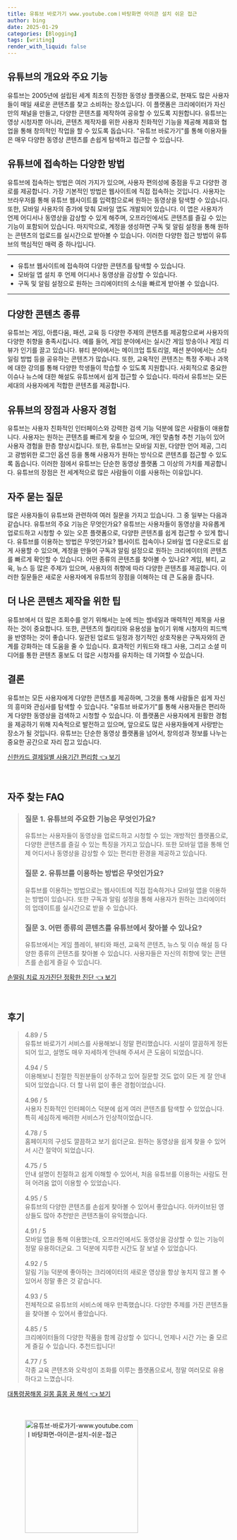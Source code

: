 ```yaml
---
title: 유튜브 바로가기 www.youtube.comㅣ바탕화면 아이콘 설치 쉬운 접근
author: bing
date: 2025-01-29
categories: [Blogging]
tags: [writing]
render_with_liquid: false
---
```



<h2 id='유튜브_소개'>유튜브의 개요와 주요 기능</h2>

<p>유튜브는 2005년에 설립된 세계 최초의 진정한 동영상 플랫폼으로, 현재도 많은 사용자들이 매일 새로운 콘텐츠를 찾고 소비하는 장소입니다. 이 플랫폼은 크리에이터가 자신만의 채널을 만들고, 다양한 콘텐츠를 제작하여 공유할 수 있도록 지원합니다. 유튜브는 영상 시청자뿐 아니라, 콘텐츠 제작자를 위한 사용자 친화적인 기능을 제공해 제휴와 협업을 통해 창의적인 작업을 할 수 있도록 돕습니다. "유튜브 바로가기"를 통해 이용자들은 매우 다양한 동영상 콘텐츠를 손쉽게 탐색하고 접근할 수 있습니다.</p>

<h2 id='접속_방법'>유튜브에 접속하는 다양한 방법</h2>

<p>유튜브에 접속하는 방법은 여러 가지가 있으며, 사용자 편의성에 중점을 두고 다양한 경로를 제공합니다. 가장 기본적인 방법은 웹사이트에 직접 접속하는 것입니다. 사용자는 브라우저를 통해 유튜브 웹사이트를 입력함으로써 원하는 동영상을 탐색할 수 있습니다. 또한, 모바일 사용자의 증가에 맞춰 모바일 앱도 개발되어 있습니다. 이 앱은 사용자가 언제 어디서나 동영상을 감상할 수 있게 해주며, 오프라인에서도 콘텐츠를 즐길 수 있는 기능이 포함되어 있습니다. 마지막으로, 계정을 생성하면 구독 및 알림 설정을 통해 원하는 콘텐츠의 업로드를 실시간으로 받아볼 수 있습니다. 이러한 다양한 접근 방법이 유튜브의 핵심적인 매력 중 하나입니다.</p>

<hr />

<ul>
    <li>유튜브 웹사이트에 접속하여 다양한 콘텐츠를 탐색할 수 있습니다.</li>
    <li>모바일 앱 설치 후 언제 어디서나 동영상을 감상할 수 있습니다.</li>
    <li>구독 및 알림 설정으로 원하는 크리에이터의 소식을 빠르게 받아볼 수 있습니다.</li>
</ul>

<hr />

<h2 id='유튜브_콘텐츠'>다양한 콘텐츠 종류</h2>

<p>유튜브는 게임, 아름다움, 패션, 교육 등 다양한 주제의 콘텐츠를 제공함으로써 사용자의 다양한 취향을 충족시킵니다. 예를 들어, 게임 분야에서는 실시간 게임 방송이나 게임 리뷰가 인기를 끌고 있습니다. 뷰티 분야에서는 메이크업 튜토리얼, 패션 분야에서는 스타일링 방법 등을 공유하는 콘텐츠가 많습니다. 또한, 교육적인 콘텐츠는 특정 주제나 과목에 대한 강의를 통해 다양한 학생들이 학습할 수 있도록 지원합니다. 사회적으로 중요한 이슈나 뉴스에 대한 해설도 유튜브에서 쉽게 접근할 수 있습니다. 따라서 유튜브는 모든 세대의 사용자에게 적합한 콘텐츠를 제공합니다.</p>

<h2 id='유튜브_장점'>유튜브의 장점과 사용자 경험</h2>

<p>유튜브는 사용자 친화적인 인터페이스와 강력한 검색 기능 덕분에 많은 사람들이 애용합니다. 사용자는 원하는 콘텐츠를 빠르게 찾을 수 있으며, 개인 맞춤형 추천 기능이 있어 사용자 경험을 한층 향상시킵니다. 또한, 유튜브는 모바일 지원, 다양한 언어 제공, 그리고 광범위한 로그인 옵션 등을 통해 사용자가 원하는 방식으로 콘텐츠를 접근할 수 있도록 돕습니다. 이러한 점에서 유튜브는 단순한 동영상 플랫폼 그 이상의 가치를 제공합니다. 유튜브의 장점은 전 세계적으로 많은 사람들이 이를 사용하는 이유입니다.</p>

<h2 id='자주_묻는_질문'>자주 묻는 질문</h2>

<p>많은 사용자들이 유튜브와 관련하여 여러 질문을 가지고 있습니다. 그 중 일부는 다음과 같습니다. 유튜브의 주요 기능은 무엇인가요? 유튜브는 사용자들이 동영상을 자유롭게 업로드하고 시청할 수 있는 오픈 플랫폼으로, 다양한 콘텐츠를 쉽게 접근할 수 있게 합니다. 유튜브를 이용하는 방법은 무엇인가요? 웹사이트 접속이나 모바일 앱 다운로드로 쉽게 사용할 수 있으며, 계정을 만들어 구독과 알림 설정으로 원하는 크리에이터의 콘텐츠를 빠르게 확인할 수 있습니다. 어떤 종류의 콘텐츠를 찾아볼 수 있나요? 게임, 뷰티, 교육, 뉴스 등 많은 주제가 있으며, 사용자의 취향에 따라 다양한 콘텐츠를 제공합니다. 이러한 질문들은 새로운 사용자에게 유튜브의 장점을 이해하는 데 큰 도움을 줍니다.</p>

<h2 id='보다_더_끌리는_콘텐츠_제작'>더 나은 콘텐츠 제작을 위한 팁</h2>

<p>유튜브에서 더 많은 조회수를 얻기 위해서는 눈에 띄는 썸네일과 매력적인 제목을 사용하는 것이 중요합니다. 또한, 콘텐츠의 퀄리티와 유용성을 높이기 위해 시청자의 피드백을 반영하는 것이 좋습니다. 일관된 업로드 일정과 정기적인 상호작용은 구독자와의 관계를 강화하는 데 도움을 줄 수 있습니다. 효과적인 키워드와 태그 사용, 그리고 소셜 미디어를 통한 콘텐츠 홍보도 더 많은 시청자를 유치하는 데 기여할 수 있습니다.</p>

<h2 id='결론'>결론</h2>

<p>유튜브는 모든 사용자에게 다양한 콘텐츠를 제공하며, 그것을 통해 사람들은 쉽게 자신의 흥미와 관심사를 탐색할 수 있습니다. "유튜브 바로가기"를 통해 사용자들은 편리하게 다양한 동영상을 검색하고 시청할 수 있습니다. 이 플랫폼은 사용자에게 원활한 경험을 제공하기 위해 지속적으로 발전하고 있으며, 앞으로도 많은 사용자들에게 사랑받는 장소가 될 것입니다. 유튜브는 단순한 동영상 플랫폼을 넘어서, 창의성과 정보를 나누는 중요한 공간으로 자리 잡고 있습니다.</p>


<p><a class="click-button" title="신한카드 결제일별 사용기간 편리함" href="https://afficreate.github.io/posts/%EC%8B%A0%ED%95%9C%EC%B9%B4%EB%93%9C-%EA%B2%B0%EC%A0%9C%EC%9D%BC%EB%B3%84-%EC%82%AC%EC%9A%A9%EA%B8%B0%EA%B0%84-%ED%8E%B8%EB%A6%AC%ED%95%A8/" rel="dofollow">신한카드 결제일별 사용기간 편리함 👈 보기</a></p><br>
<h2 id='자주_찾는_FAQ'>자주 찾는 FAQ</h2>
<div itemscope="" itemtype="https://schema.org/FAQPage"> 
<blockquote> 
<div itemscope="" itemprop="mainEntity" itemtype="https://schema.org/Question"> 
<h3 itemprop="name">질문 1. 유튜브의 주요한 기능은 무엇인가요?</h3> 
<div itemscope="" itemprop="acceptedAnswer" itemtype="https://schema.org/Answer"> 
<span itemprop="text"> 
<p>유튜브는 사용자들이 동영상을 업로드하고 시청할 수 있는 개방적인 플랫폼으로, 다양한 콘텐츠를 즐길 수 있는 특징을 가지고 있습니다. 또한 모바일 앱을 통해 언제 어디서나 동영상을 감상할 수 있는 편리한 환경을 제공하고 있습니다.</p> 
</span> 
</div> 
</div> 

<div itemscope="" itemprop="mainEntity" itemtype="https://schema.org/Question"> 
<h3 itemprop="name">질문 2. 유튜브를 이용하는 방법은 무엇인가요?</h3> 
<div itemscope="" itemprop="acceptedAnswer" itemtype="https://schema.org/Answer"> 
<span itemprop="text"> 
<p>유튜브를 이용하는 방법으로는 웹사이트에 직접 접속하거나 모바일 앱을 이용하는 방법이 있습니다. 또한 구독과 알림 설정을 통해 사용자가 원하는 크리에이터의 업데이트를 실시간으로 받을 수 있습니다.</p> 
</span> 
</div> 
</div> 

<div itemscope="" itemprop="mainEntity" itemtype="https://schema.org/Question"> 
<h3 itemprop="name">질문 3. 어떤 종류의 콘텐츠를 유튜브에서 찾아볼 수 있나요?</h3> 
<div itemscope="" itemprop="acceptedAnswer" itemtype="https://schema.org/Answer"> 
<span itemprop="text"> 
<p>유튜브에서는 게임 플레이, 뷰티와 패션, 교육적 콘텐츠, 뉴스 및 이슈 해설 등 다양한 종류의 콘텐츠를 찾아볼 수 있습니다. 사용자들은 자신의 취향에 맞는 콘텐츠를 손쉽게 즐길 수 있습니다.</p> 
</span> 
</div> 
</div> 
</blockquote> 
</div>
<p><a class="click-button" title="손떨림 치료 자가진단 정확한 진단" href="https://afficreate.github.io/posts/%EC%86%90%EB%96%A8%EB%A6%BC-%EC%B9%98%EB%A3%8C-%EC%9E%90%EA%B0%80%EC%A7%84%EB%8B%A8-%EC%A0%95%ED%99%95%ED%95%9C-%EC%A7%84%EB%8B%A8/" rel="dofollow">손떨림 치료 자가진단 정확한 진단 👈 보기</a></p><br>
<h2 id='후기'>후기</h2>
<div itemscope itemtype="https://schema.org/Product">
  <blockquote>
  <div itemprop="review" itemscope itemtype="https://schema.org/Review">
      <div itemprop="reviewRating" itemscope itemtype="https://schema.org/Rating"> <span itemprop="ratingValue">4.89</span> / <span itemprop="bestRating">5</span> </div>
      <span itemprop="reviewBody">유튜브 바로가기 서비스를 사용해보니 정말 편리했습니다. 시설이 깔끔하게 정돈되어 있고, 설명도 매우 자세하게 안내해 주셔서 큰 도움이 되었습니다.</span>
  </div>
  <br>
  <div itemprop="review" itemscope itemtype="https://schema.org/Review">
      <div itemprop="reviewRating" itemscope itemtype="https://schema.org/Rating"> <span itemprop="ratingValue">4.94</span> / <span itemprop="bestRating">5</span> </div>
      <span itemprop="reviewBody">이용해보니 친절한 직원분들이 상주하고 있어 질문할 것도 없이 모든 게 잘 안내되어 있었습니다. 더 할 나위 없이 좋은 경험이었습니다.</span>
  </div>
  <br>
  <div itemprop="review" itemscope itemtype="https://schema.org/Review">
      <div itemprop="reviewRating" itemscope itemtype="https://schema.org/Rating"> <span itemprop="ratingValue">4.96</span> / <span itemprop="bestRating">5</span> </div>
      <span itemprop="reviewBody">사용자 친화적인 인터페이스 덕분에 쉽게 여러 콘텐츠를 탐색할 수 있었습니다. 특히 세심하게 배려한 서비스가 인상적이었습니다.</span>
  </div>
  <br>
  <div itemprop="review" itemscope itemtype="https://schema.org/Review">
      <div itemprop="reviewRating" itemscope itemtype="https://schema.org/Rating"> <span itemprop="ratingValue">4.78</span> / <span itemprop="bestRating">5</span> </div>
      <span itemprop="reviewBody">홈페이지의 구성도 깔끔하고 보기 쉽더군요. 원하는 동영상을 쉽게 찾을 수 있어서 시간 절약이 되었습니다.</span>
  </div>
  <br>
  <div itemprop="review" itemscope itemtype="https://schema.org/Review">
      <div itemprop="reviewRating" itemscope itemtype="https://schema.org/Rating"> <span itemprop="ratingValue">4.75</span> / <span itemprop="bestRating">5</span> </div>
      <span itemprop="reviewBody">안내 설명이 친절하고 쉽게 이해할 수 있어서, 처음 유튜브를 이용하는 사람도 전혀 어려움 없이 이용할 수 있었습니다.</span>
  </div>
  <br>
  <div itemprop="review" itemscope itemtype="https://schema.org/Review">
      <div itemprop="reviewRating" itemscope itemtype="https://schema.org/Rating"> <span itemprop="ratingValue">4.95</span> / <span itemprop="bestRating">5</span> </div>
      <span itemprop="reviewBody">유튜브의 다양한 콘텐츠를 손쉽게 찾아볼 수 있어서 좋았습니다. 아카이브된 영상들도 많아 추천받은 콘텐츠들이 유익했습니다.</span>
  </div>
  <br>
  <div itemprop="review" itemscope itemtype="https://schema.org/Review">
      <div itemprop="reviewRating" itemscope itemtype="https://schema.org/Rating"> <span itemprop="ratingValue">4.91</span> / <span itemprop="bestRating">5</span> </div>
      <span itemprop="reviewBody">모바일 앱을 통해 이용했는데, 오프라인에서도 동영상을 감상할 수 있는 기능이 정말 유용하더군요. 그 덕분에 지루한 시간도 잘 보낼 수 있었습니다.</span>
  </div>
  <br>
  <div itemprop="review" itemscope itemtype="https://schema.org/Review">
      <div itemprop="reviewRating" itemscope itemtype="https://schema.org/Rating"> <span itemprop="ratingValue">4.92</span> / <span itemprop="bestRating">5</span> </div>
      <span itemprop="reviewBody">알림 기능 덕분에 좋아하는 크리에이터의 새로운 영상을 항상 놓치지 않고 볼 수 있어서 정말 좋은 것 같습니다.</span>
  </div>
  <br>
  <div itemprop="review" itemscope itemtype="https://schema.org/Review">
      <div itemprop="reviewRating" itemscope itemtype="https://schema.org/Rating"> <span itemprop="ratingValue">4.93</span> / <span itemprop="bestRating">5</span> </div>
      <span itemprop="reviewBody">전체적으로 유튜브의 서비스에 매우 만족했습니다. 다양한 주제를 가진 콘텐츠들을 찾아볼 수 있어서 좋았습니다.</span>
  </div>
  <br>
  <div itemprop="review" itemscope itemtype="https://schema.org/Review">
      <div itemprop="reviewRating" itemscope itemtype="https://schema.org/Rating"> <span itemprop="ratingValue">4.85</span> / <span itemprop="bestRating">5</span> </div>
      <span itemprop="reviewBody">크리에이터들의 다양한 작품을 함께 감상할 수 있다니, 언제나 시간 가는 줄 모르게 즐길 수 있습니다. 추천드립니다!</span>
  </div>
  <br>
  <div itemprop="review" itemscope itemtype="https://schema.org/Review">
      <div itemprop="reviewRating" itemscope itemtype="https://schema.org/Rating"> <span itemprop="ratingValue">4.77</span> / <span itemprop="bestRating">5</span> </div>
      <span itemprop="reviewBody">각종 교육 콘텐츠와 오락성이 조화를 이루는 플랫폼으로서, 정말 여러모로 유용하다고 느꼈습니다.</span>
  </div>
  </blockquote>
</div>
<p><a class="click-button" title="대통령꿈해몽 길몽 흉몽 꿈 해석" href="https://afficreate.github.io/posts/%EB%8C%80%ED%86%B5%EB%A0%B9%EA%BF%88%ED%95%B4%EB%AA%BD-%EA%B8%B8%EB%AA%BD-%ED%9D%89%EB%AA%BD-%EA%BF%88-%ED%95%B4%EC%84%9D/" rel="dofollow">대통령꿈해몽 길몽 흉몽 꿈 해석 👈 보기</a></p><br>
<figure class="image"><img src="https://afficreate.github.io/assets/img/thumbnail/유튜브-바로가기-www.youtube.comㅣ바탕화면-아이콘-설치-쉬운-접근.webp" alt="유튜브-바로가기-www.youtube.comㅣ바탕화면-아이콘-설치-쉬운-접근" width="256" height="256"></figure>